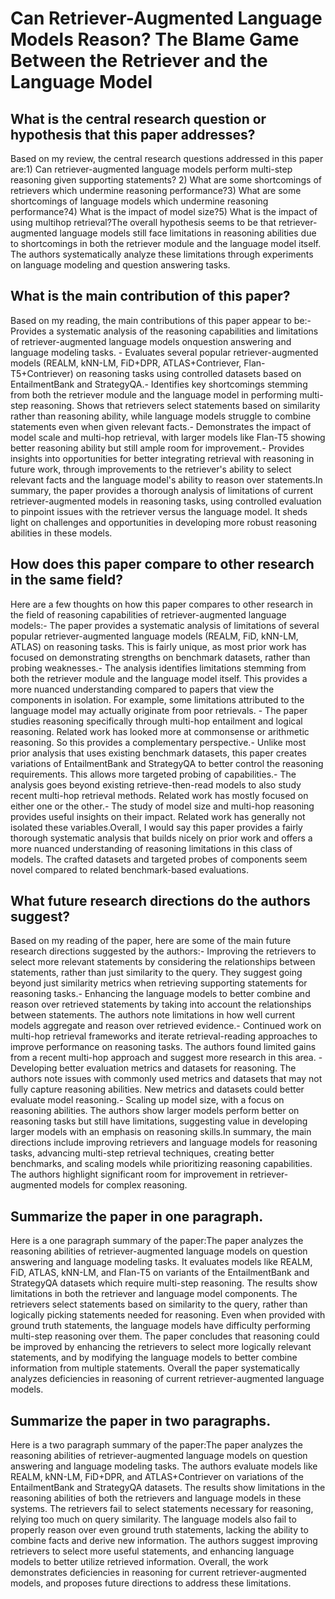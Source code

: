 # Can Retriever-Augmented Language Models Reason? The Blame Game Between   the Retriever and the Language Model

## What is the central research question or hypothesis that this paper addresses?

Based on my review, the central research questions addressed in this paper are:1) Can retriever-augmented language models perform multi-step reasoning given supporting statements? 2) What are some shortcomings of retrievers which undermine reasoning performance?3) What are some shortcomings of language models which undermine reasoning performance?4) What is the impact of model size?5) What is the impact of using multihop retrieval?The overall hypothesis seems to be that retriever-augmented language models still face limitations in reasoning abilities due to shortcomings in both the retriever module and the language model itself. The authors systematically analyze these limitations through experiments on language modeling and question answering tasks.


## What is the main contribution of this paper?

Based on my reading, the main contributions of this paper appear to be:- Provides a systematic analysis of the reasoning capabilities and limitations of retriever-augmented language models onquestion answering and language modeling tasks. - Evaluates several popular retriever-augmented models (REALM, kNN-LM, FiD+DPR, ATLAS+Contriever, Flan-T5+Contriever) on reasoning tasks using controlled datasets based on EntailmentBank and StrategyQA.- Identifies key shortcomings stemming from both the retriever module and the language model in performing multi-step reasoning. Shows that retrievers select statements based on similarity rather than reasoning ability, while language models struggle to combine statements even when given relevant facts.- Demonstrates the impact of model scale and multi-hop retrieval, with larger models like Flan-T5 showing better reasoning ability but still ample room for improvement.- Provides insights into opportunities for better integrating retrieval with reasoning in future work, through improvements to the retriever's ability to select relevant facts and the language model's ability to reason over statements.In summary, the paper provides a thorough analysis of limitations of current retriever-augmented models in reasoning tasks, using controlled evaluation to pinpoint issues with the retriever versus the language model. It sheds light on challenges and opportunities in developing more robust reasoning abilities in these models.


## How does this paper compare to other research in the same field?

Here are a few thoughts on how this paper compares to other research in the field of reasoning capabilities of retriever-augmented language models:- The paper provides a systematic analysis of limitations of several popular retriever-augmented language models (REALM, FiD, kNN-LM, ATLAS) on reasoning tasks. This is fairly unique, as most prior work has focused on demonstrating strengths on benchmark datasets, rather than probing weaknesses.- The analysis identifies limitations stemming from both the retriever module and the language model itself. This provides a more nuanced understanding compared to papers that view the components in isolation. For example, some limitations attributed to the language model may actually originate from poor retrievals. - The paper studies reasoning specifically through multi-hop entailment and logical reasoning. Related work has looked more at commonsense or arithmetic reasoning. So this provides a complementary perspective.- Unlike most prior analysis that uses existing benchmark datasets, this paper creates variations of EntailmentBank and StrategyQA to better control the reasoning requirements. This allows more targeted probing of capabilities.- The analysis goes beyond existing retrieve-then-read models to also study recent multi-hop retrieval methods. Related work has mostly focused on either one or the other.- The study of model size and multi-hop reasoning provides useful insights on their impact. Related work has generally not isolated these variables.Overall, I would say this paper provides a fairly thorough systematic analysis that builds nicely on prior work and offers a more nuanced understanding of reasoning limitations in this class of models. The crafted datasets and targeted probes of components seem novel compared to related benchmark-based evaluations.


## What future research directions do the authors suggest?

Based on my reading of the paper, here are some of the main future research directions suggested by the authors:- Improving the retrievers to select more relevant statements by considering the relationships between statements, rather than just similarity to the query. They suggest going beyond just similarity metrics when retrieving supporting statements for reasoning tasks.- Enhancing the language models to better combine and reason over retrieved statements by taking into account the relationships between statements. The authors note limitations in how well current models aggregate and reason over retrieved evidence.- Continued work on multi-hop retrieval frameworks and iterate retrieval-reading approaches to improve performance on reasoning tasks. The authors found limited gains from a recent multi-hop approach and suggest more research in this area. - Developing better evaluation metrics and datasets for reasoning. The authors note issues with commonly used metrics and datasets that may not fully capture reasoning abilities. New metrics and datasets could better evaluate model reasoning.- Scaling up model size, with a focus on reasoning abilities. The authors show larger models perform better on reasoning tasks but still have limitations, suggesting value in developing larger models with an emphasis on reasoning skills.In summary, the main directions include improving retrievers and language models for reasoning tasks, advancing multi-step retrieval techniques, creating better benchmarks, and scaling models while prioritizing reasoning capabilities. The authors highlight significant room for improvement in retriever-augmented models for complex reasoning.


## Summarize the paper in one paragraph.

Here is a one paragraph summary of the paper:The paper analyzes the reasoning abilities of retriever-augmented language models on question answering and language modeling tasks. It evaluates models like REALM, FiD, ATLAS, kNN-LM, and Flan-T5 on variants of the EntailmentBank and StrategyQA datasets which require multi-step reasoning. The results show limitations in both the retriever and language model components. The retrievers select statements based on similarity to the query, rather than logically picking statements needed for reasoning. Even when provided with ground truth statements, the language models have difficulty performing multi-step reasoning over them. The paper concludes that reasoning could be improved by enhancing the retrievers to select more logically relevant statements, and by modifying the language models to better combine information from multiple statements. Overall the paper systematically analyzes deficiencies in reasoning of current retriever-augmented language models.


## Summarize the paper in two paragraphs.

Here is a two paragraph summary of the paper:The paper analyzes the reasoning abilities of retriever-augmented language models on question answering and language modeling tasks. The authors evaluate models like REALM, kNN-LM, FiD+DPR, and ATLAS+Contriever on variations of the EntailmentBank and StrategyQA datasets. The results show limitations in the reasoning abilities of both the retrievers and language models in these systems. The retrievers fail to select statements necessary for reasoning, relying too much on query similarity. The language models also fail to properly reason over even ground truth statements, lacking the ability to combine facts and derive new information. The authors suggest improving retrievers to select more useful statements, and enhancing language models to better utilize retrieved information. Overall, the work demonstrates deficiencies in reasoning for current retriever-augmented models, and proposes future directions to address these limitations.
